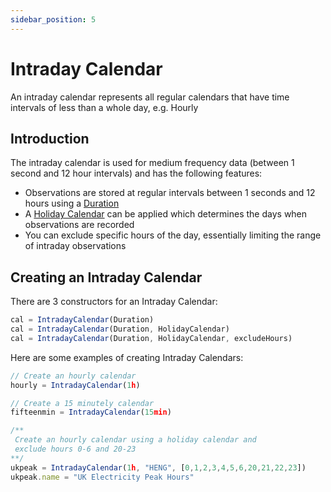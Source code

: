 ```yaml
---
sidebar_position: 5
---
```

Intraday Calendar
=================

An intraday calendar represents all regular calendars that have time intervals of less than a whole day, e.g. Hourly

## Introduction

The intraday calendar is used for medium frequency data (between 1 second and 12 hour intervals) and has the following features:

*   Observations are stored at regular intervals between 1 seconds and 12 hours using a [Duration](https://opendatadsl.atlassian.net/wiki/spaces/DOCUMENTAT/pages/2719896/Duration)    
*   A [Holiday Calendar](Holiday+Calendar) can be applied which determines the days when observations are recorded    
*   You can exclude specific hours of the day, essentially limiting the range of intraday observations
    

## Creating an Intraday Calendar

There are 3 constructors for an Intraday Calendar:

```js
cal = IntradayCalendar(Duration)
cal = IntradayCalendar(Duration, HolidayCalendar)
cal = IntradayCalendar(Duration, HolidayCalendar, excludeHours)
```

Here are some examples of creating Intraday Calendars:

```js
// Create an hourly calendar
hourly = IntradayCalendar(1h)

// Create a 15 minutely calendar
fifteenmin = IntradayCalendar(15min)

/** 
 Create an hourly calendar using a holiday calendar and 
 exclude hours 0-6 and 20-23
**/
ukpeak = IntradayCalendar(1h, "HENG", [0,1,2,3,4,5,6,20,21,22,23])
ukpeak.name = "UK Electricity Peak Hours"
```
